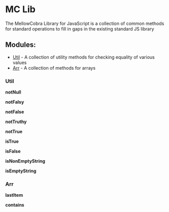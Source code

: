 # MC Lib
The MellowCobra Library for JavaScript is a collection of common methods for standard operations to fill in gaps in the existing standard JS library

## Modules:
- [Util](#util) - A collection of utility methods for checking equality of various values
- [Arr](#arr) - A collection of methods for arrays

### Util

__notNull__

__notFalsy__

__notFalse__

__notTruthy__

__notTrue__

__isTrue__

__isFalse__

__isNonEmptyString__

__isEmptyString__

### Arr

__lastItem__

__contains__